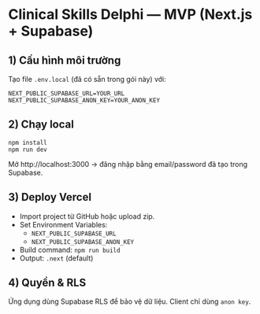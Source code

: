 
# Clinical Skills Delphi — MVP (Next.js + Supabase)

## 1) Cấu hình môi trường
Tạo file `.env.local` (đã có sẵn trong gói này) với:
```
NEXT_PUBLIC_SUPABASE_URL=YOUR_URL
NEXT_PUBLIC_SUPABASE_ANON_KEY=YOUR_ANON_KEY
```

## 2) Chạy local
```
npm install
npm run dev
```
Mở http://localhost:3000 → đăng nhập bằng email/password đã tạo trong Supabase.

## 3) Deploy Vercel
- Import project từ GitHub hoặc upload zip.
- Set Environment Variables:
  - `NEXT_PUBLIC_SUPABASE_URL`
  - `NEXT_PUBLIC_SUPABASE_ANON_KEY`
- Build command: `npm run build`
- Output: `.next` (default)

## 4) Quyền & RLS
Ứng dụng dùng Supabase RLS để bảo vệ dữ liệu. Client chỉ dùng `anon key`.
